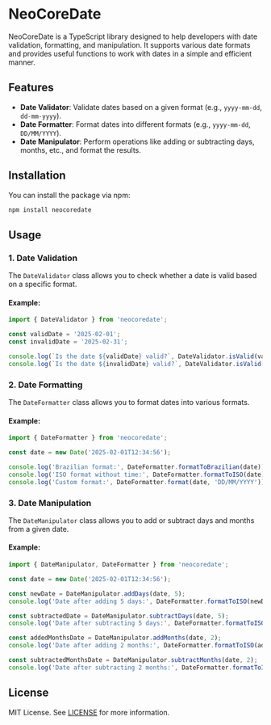 # NeoCoreDate

NeoCoreDate is a TypeScript library designed to help developers with date validation, formatting, and manipulation. It supports various date formats and provides useful functions to work with dates in a simple and efficient manner.

## Features

- **Date Validator**: Validate dates based on a given format (e.g., `yyyy-mm-dd`, `dd-mm-yyyy`).
- **Date Formatter**: Format dates into different formats (e.g., `yyyy-mm-dd`, `DD/MM/YYYY`).
- **Date Manipulator**: Perform operations like adding or subtracting days, months, etc., and format the results.

## Installation

You can install the package via npm:

```bash
npm install neocoredate
```

## Usage

### 1. Date Validation

The `DateValidator` class allows you to check whether a date is valid based on a specific format.

#### Example:

```typescript
import { DateValidator } from 'neocoredate';

const validDate = '2025-02-01';
const invalidDate = '2025-02-31';

console.log(`Is the date ${validDate} valid?`, DateValidator.isValid(validDate, 'yyyy-mm-dd')); // true
console.log(`Is the date ${invalidDate} valid?`, DateValidator.isValid(invalidDate, 'yyyy-mm-dd')); // false
```

### 2. Date Formatting

The `DateFormatter` class allows you to format dates into various formats.

#### Example:

```typescript
import { DateFormatter } from 'neocoredate';

const date = new Date('2025-02-01T12:34:56');

console.log('Brazilian format:', DateFormatter.formatToBrazilian(date)); // Ex: 01/02/2025
console.log('ISO format without time:', DateFormatter.formatToISO(date)); // Ex: 2025-02-01
console.log('Custom format:', DateFormatter.format(date, 'DD/MM/YYYY')); // Ex: 01/02/2025
```

### 3. Date Manipulation

The `DateManipulator` class allows you to add or subtract days and months from a given date.

#### Example:

```typescript
import { DateManipulator, DateFormatter } from 'neocoredate';

const date = new Date('2025-02-01T12:34:56');

const newDate = DateManipulator.addDays(date, 5);
console.log('Date after adding 5 days:', DateFormatter.formatToISO(newDate)); // Ex: 2025-02-06

const subtractedDate = DateManipulator.subtractDays(date, 5);
console.log('Date after subtracting 5 days:', DateFormatter.formatToISO(subtractedDate)); // Ex: 2025-01-27

const addedMonthsDate = DateManipulator.addMonths(date, 2);
console.log('Date after adding 2 months:', DateFormatter.formatToISO(addedMonthsDate)); // Ex: 2025-04-01

const subtractedMonthsDate = DateManipulator.subtractMonths(date, 2);
console.log('Date after subtracting 2 months:', DateFormatter.formatToISO(subtractedMonthsDate)); // Ex: 2025-12-01
```

## License

MIT License. See [LICENSE](./LICENSE) for more information.

